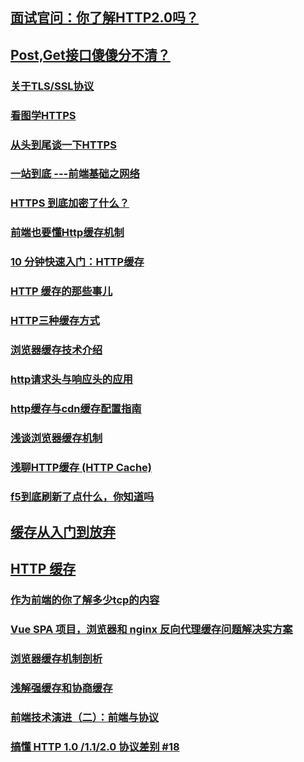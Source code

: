 ## [面试官问：你了解HTTP2.0吗？](https://juejin.im/post/5c0ce870f265da61171c8c66)
## [Post,Get接口傻傻分不清？](https://juejin.im/post/5c0e610be51d45707261b10a)
### [关于TLS/SSL协议](https://juejin.im/post/5c1a02a06fb9a049db7313c9)
### [看图学HTTPS](http://blog.liuxuan.site/2018/05/21/learn_https_through_photos/)
### [从头到尾谈一下HTTPS](https://juejin.im/post/5b2a4d2951882574ba42123f)
### [一站到底 ---前端基础之网络](https://juejin.im/post/5b3357556fb9a00e5a4b63df)
### [HTTPS 到底加密了什么？](http://web.jobbole.com/94866/)
### [前端也要懂Http缓存机制](https://juejin.im/post/5b70edd4f265da27df0938bc)
### [10 分钟快速入门：HTTP缓存](https://juejin.im/post/5c1daddb6fb9a049d37f15c4)
### [HTTP 缓存的那些事儿](https://juejin.im/post/5b7c6d5b51882542cc2f4722)
### [HTTP三种缓存方式](https://juejin.im/post/5b8d10c66fb9a019f82fc16e)
### [浏览器缓存技术介绍](https://juejin.im/post/5b9346dcf265da0aac6fbe57)
### [http请求头与响应头的应用](https://juejin.im/post/5b854ddef265da43635d9302)
### [http缓存与cdn缓存配置指南](https://juejin.im/post/5be3f486e51d45053d5c38ca)
### [浅谈浏览器缓存机制](https://juejin.im/post/5be4e76f5188250e8601b4a6)
### [浅聊HTTP缓存 (HTTP Cache)](https://juejin.im/post/5bf3c28ee51d4514df5b7625)
### [f5到底刷新了点什么，你知道吗](https://juejin.im/post/5bfcd79e6fb9a04a08215cf3)
## [缓存从入门到放弃](https://juejin.im/post/5bfe879a51882531b81b0891)
## [HTTP 缓存](https://aotu.io/notes/2016/09/22/http-caching/)
### [作为前端的你了解多少tcp的内容](https://juejin.im/post/5c078058f265da611c26c235)
### [Vue SPA 项目，浏览器和 nginx 反向代理缓存问题解决实方案](https://juejin.im/post/5c09cbb1f265da617006ee83)
### [浏览器缓存机制剖析](http://louiszhai.github.io/2017/04/07/http-cache/)
### [浅解强缓存和协商缓存](https://juejin.im/post/5c0891f35188252bf829dc47)
### [前端技术演进（二）：前端与协议](https://juejin.im/post/5c137ee0e51d4530e83576f7#heading-6)
### [搞懂 HTTP 1.0 /1.1/2.0 协议差别 #18](https://github.com/RicardoCao-Biker/RICO-BLOG/issues/18)
